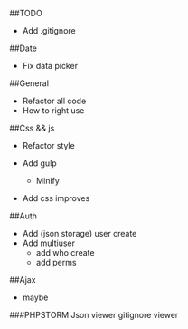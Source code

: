 ##TODO
* Add .gitignore

##Date
* Fix data picker

##General
* Refactor all code
* How to right use </input>

##Css && js
* Refactor style
* Add gulp
    * Minify

* Add css improves

##Auth
* Add (json storage) user create
* Add multiuser
    * add who create
    * add perms

##Ajax
* maybe

###PHPSTORM
    Json viewer
    gitignore viewer